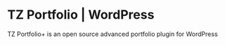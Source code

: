 # TZ Portfolio | WordPress

TZ Portfolio+ is an open source advanced portfolio plugin for WordPress 